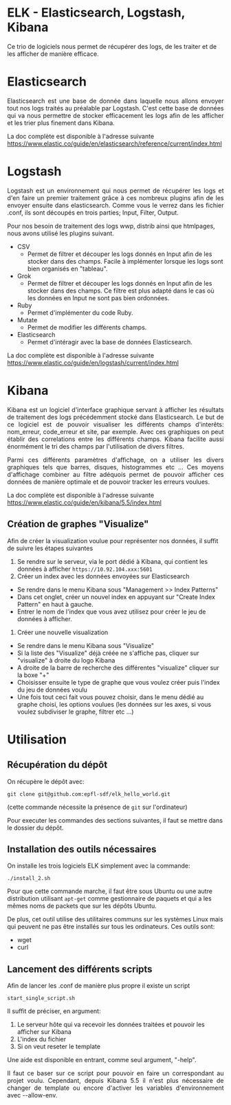 # ELK - Elasticsearch, Logstash, Kibana

Ce trio de logiciels nous permet de récupérer des logs, de les traiter et de les afficher de manière efficace.

# Elasticsearch

<p align="justify">
Elasticsearch est une base de donnée dans laquelle nous allons envoyer tout nos logs traités au préalable par Logstash. C'est cette base de données qui va nous permettre de stocker efficacement les logs afin de les afficher et les trier plus finement dans Kibana.
</p>

La doc complète est disponible à l'adresse suivante <br>
https://www.elastic.co/guide/en/elasticsearch/reference/current/index.html

# Logstash

<p align="justify">
Logstash est un environnement qui nous permet de récupérer les logs et d'en faire un premier traitement grâce à ces nombreux plugins afin de les envoyer ensuite dans elasticsearch. Comme vous le verrez dans les fichier .conf, ils sont découpés en trois parties; Input, Filter, Output.</p>
 
Pour nos besoin de traitement des logs wwp, distrib ainsi que htmlpages, nous avons utilisé les plugins suivant.

* CSV
  * Permet de filtrer et découper les logs donnés en Input afin de les stocker dans des champs. Facile à implémenter lorsque les logs sont bien organisés en "tableau".
* Grok
  * Permet de filtrer et découper les logs donnés en Input afin de les stocker dans des champs. Ce filtre est plus adapté dans le cas où les données en Input ne sont pas bien ordonnées.
* Ruby
  * Permet d'implémenter du code Ruby.
* Mutate
  * Permet de modifier les différents champs.
* Elasticsearch
  * Permet d'intéragir avec la base de données Elasticsearch.

La doc complète est disponible à l'adresse suivante <br>
https://www.elastic.co/guide/en/logstash/current/index.html

# Kibana

<p align="justify">
Kibana est un logiciel d'interface graphique servant à afficher les résultats de traitement des logs précédemment stocké dans Elasticsearch. Le but de ce logiciel est de pouvoir visualiser les différents champs d'interêts: nom_erreur, code_erreur et site, par exemple. Avec ces graphiques on peut établir des correlations entre les différents champs. Kibana facilite aussi énormément le tri des champs par l'utilisation de divers filtres. 
</p>

<p align="justify">
Parmi ces différents paramètres d'affichage, on a utiliser les divers graphiques tels que barres, disques, histogrammes etc ... Ces moyens d'affichage combiner au filtre adéquois permet de pouvoir afficher ces données de manière optimale et de pouvoir tracker les erreurs voulues.
</p>

La doc complète est disponible à l'adresse suivante <br>
https://www.elastic.co/guide/en/kibana/5.5/index.html

## Création de graphes "Visualize"

Afin de créer la visualization voulue pour représenter nos données, il suffit de suivre les étapes suivantes

1. Se rendre sur le serveur, via le port dédié à Kibana, qui contient les données à afficher
 ``` https://10.92.104.xxx:5601 ```
1. Créer un index avec les données envoyées sur Elasticsearch
  * Se rendre dans le menu Kibana sous "Management >> Index Patterns"
  * Dans cet onglet, créer un nouvel index en appuyant sur "Create Index Pattern" en haut à gauche.
  * Entrer le nom de l'index que vous avez utilisez pour créer le jeu de données à afficher.
1. Créer une nouvelle visualization
  * Se rendre dans le menu Kibana sous "Visualize"
  * Si la liste des "Visualize" déjà créée ne s'affiche pas, cliquer sur "visualize" à droite du logo Kibana
  * A droite de la barre de recherche des différentes "visualize" cliquer sur la boxe "+"
  * Choisisser ensuite le type de graphe que vous voulez créer puis l'index du jeu de données voulu
  * Une fois tout ceci fait vous pouvez choisir, dans le menu dédié au graphe choisi, les options voulues (les données sur les axes, si vous voulez subdiviser le graphe, filtrer etc ...)

# Utilisation

## Récupération du dépôt
On récupère le dépôt avec:
```
git clone git@github.com:epfl-sdf/elk_hello_world.git
```

(cette commande nécessite la présence de `git` sur l'ordinateur)

Pour executer les commandes des sections suivantes, il faut se mettre dans
le dossier du dépôt.

## Installation des outils nécessaires

On installe les trois logiciels ELK simplement avec la commande:
```
./install_2.sh
```
Pour que cette commande marche, il faut être sous Ubuntu ou une autre
distribution utilisant `apt-get` comme gestionnaire de paquets et qui a les
mêmes noms de packets que sur les dépôts Ubuntu.

De plus, cet outil utilise des utilitaires communs sur les systèmes
Linux mais qui peuvent ne pas être installés sur tous les ordinateurs.
Ces outils sont:
* wget
* curl

## Lancement des différents scripts

Afin de lancer les .conf de manière plus propre il existe un script
```
start_single_script.sh
```

Il suffit de préciser, en argument:
1. Le serveur hôte qui va recevoir les données traitées et pouvoir les afficher sur Kibana
1. L'index du fichier
1. Si on veut reseter le template

Une aide est disponible en entrant, comme seul argument, "-help".

<p align="justify">
Il faut ce baser sur ce script pour pouvoir en faire un correspondant au projet voulu. Cependant, depuis Kibana 5.5 il n'est plus nécessaire de changer de template ou encore d'activer les variables d'environnement avec --allow-env.
</p>
